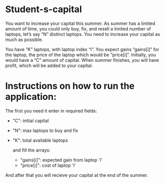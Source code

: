 # Student-s-capital
You want to increase your capital this summer. As summer has a limited amount of time, you could only buy, fix, and resell a limited number of laptops, let’s say “N” distinct laptops. You need to increase your capital as much as possible.

You have “K” laptops, with laptop index “i”. You expect gains “gains[i]” for the laptop, the price of the laptop which would be “price[i]”. Initially, you would have a “C” amount of capital. When summer finishes, you will have profit, which will be added to your capital. 

# Instructions on how to run the application:
  The first you need it enter in required fields:
- "C": initial capital
- "N": max laptops to buy and fix
- "K": total available laptops
  
  and fill the arrays:
  - "gains[i]": expected gain from laptop 'i'
  - "price[i]": cost of laptop 'i'
    
And after that you will recieve your capital at the end of the summer.
